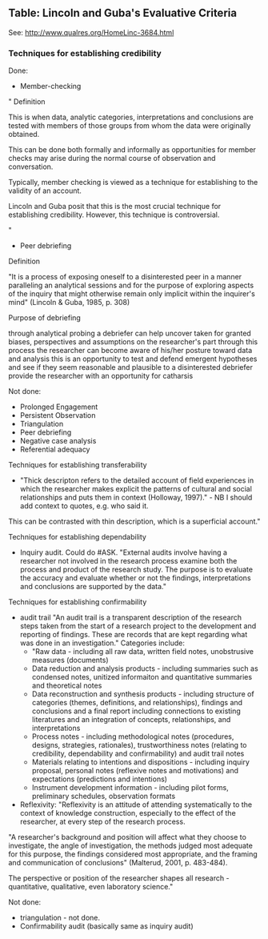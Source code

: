 ## Table: Lincoln and Guba's Evaluative Criteria
See: http://www.qualres.org/HomeLinc-3684.html

### Techniques for establishing credibility

Done: 

* Member-checking

" Definition

This is when data, analytic categories, interpretations and conclusions are tested with members of those groups from whom the data were originally obtained.

This can be done both formally and informally as opportunities for member checks may arise during the normal course of observation and conversation.

Typically, member checking is viewed as a technique for establishing to the validity of an account. 

Lincoln and Guba posit that this is the most crucial technique for establishing credibility.  However, this technique is controversial.

"

* Peer debriefing

Definition

"It is a process of exposing oneself to a disinterested peer in a manner paralleling an analytical sessions and for the purpose of exploring aspects of the inquiry that might otherwise remain only implicit within the inquirer's mind" (Lincoln & Guba, 1985, p. 308)

Purpose of debriefing

through analytical probing a debriefer can help uncover taken for granted biases, perspectives and assumptions on the researcher's part
through this process the researcher can become aware of his/her posture toward data and analysis
this is an opportunity to test and defend emergent hypotheses and see if they seem reasonable and plausible to a disinterested debriefer
provide the researcher with an opportunity for catharsis

Not done: 

* Prolonged Engagement
* Persistent Observation
* Triangulation
* Peer debriefing
* Negative case analysis
* Referential adequacy

Techniques for establishing transferability

* "Thick descripton refers to the detailed account of field experiences in which the researcher makes explicit the patterns of cultural and social relationships and puts them in context (Holloway, 1997)." - NB I should add context to quotes, e.g. who said it. 

This can be contrasted with thin description, which is a superficial account." 

Techniques for establishing dependability

* Inquiry audit. Could do #ASK. "External audits involve having a researcher not involved in the research process examine both the process and product of the research study.  The purpose is to evaluate the accuracy and evaluate whether or not the findings, interpretations and conclusions are supported by the data."

Techniques for establishing confirmability

* audit trail "An audit trail is a transparent description of the research steps taken from the start of a research project to the development and reporting of findings.  These are records that are kept regarding what was done in an investigation." Categories include: 
    * "Raw data - including all raw data, written field notes, unobstrusive measures (documents)
    * Data reduction and analysis products - including summaries such as condensed notes, unitized informaiton and quantitative summaries and theoretical notes
    * Data reconstruction and synthesis products - including structure of categories (themes, definitions, and relationships), findings and conclusions and a final report including connections to existing literatures and an integration of concepts, relationships, and interpretations
    * Process notes - including methodological notes (procedures, designs, strategies, rationales), trustworthiness notes (relating to credibility, dependability and confirmability) and audit trail notes
    * Materials relating to intentions and dispositions - including inquiry proposal, personal notes (reflexive notes and motivations) and expectations (predictions and intentions)
    * Instrument development information - including pilot forms, preliminary schedules, observation formats
* Reflexivity: "Reflexivity is an attitude of attending systematically to the context of knowledge construction, especially to the effect of the researcher, at every step of the research process. 

"A researcher's background and position will affect what they choose to investigate, the angle of investigation, the methods judged most adequate for this purpose, the findings considered most appropriate, and the framing and communication of conclusions" (Malterud, 2001, p. 483-484).

The perspective or position of the researcher shapes all research - quantitative, qualitative, even laboratory science."

Not done: 
* triangulation - not done. 
* Confirmability audit (basically same as inquiry audit)
